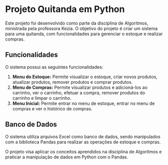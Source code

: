 # Projeto Quitanda em Python

Este projeto foi desenvolvido como parte da disciplina de Algoritmos, ministrada pela professora Kezia. O objetivo do projeto é criar um sistema para uma quitanda, com funcionalidades para gerenciar o estoque e realizar compras.

## Funcionalidades

O sistema possui as seguintes funcionalidades:

1. **Menu do Estoque:** Permite visualizar o estoque, criar novos produtos, atualizar produtos, remover produtos e comprar produtos.
2. **Menu de Compras:** Permite visualizar produtos e adicioná-los ao carrinho, ver o carrinho, efetuar a compra, remover produtos do carrinho e limpar o carrinho.
3. **Menu Inicial:** Permite entrar no menu de estoque, entrar no menu de compras e ver o histórico de compras.

## Banco de Dados

O sistema utiliza arquivos Excel como banco de dados, sendo manipulados com a biblioteca Pandas para realizar as operações de estoque e compras.

O projeto visa aplicar os conceitos aprendidos na disciplina de Algoritmos e praticar a manipulação de dados em Python com o Pandas.

